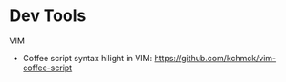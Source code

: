 Dev Tools
====

VIM

* Coffee script syntax hilight in VIM: https://github.com/kchmck/vim-coffee-script

